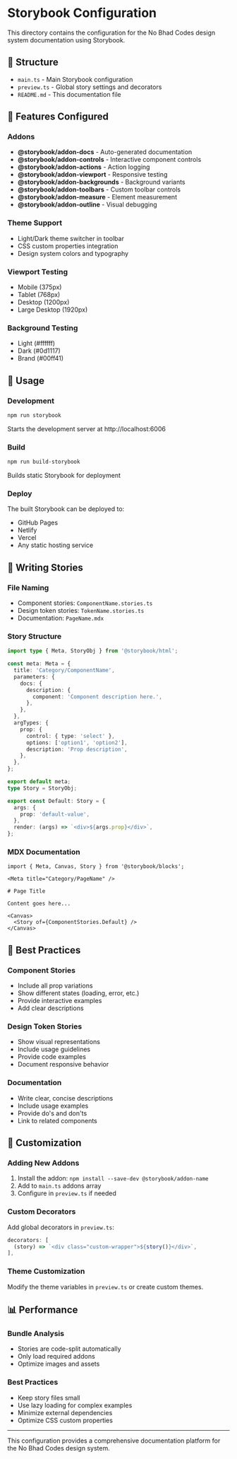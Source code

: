 # Storybook Configuration

This directory contains the configuration for the No Bhad Codes design system documentation using Storybook.

## 📁 Structure

- `main.ts` - Main Storybook configuration
- `preview.ts` - Global story settings and decorators
- `README.md` - This documentation file

## 🎨 Features Configured

### Addons
- **@storybook/addon-docs** - Auto-generated documentation
- **@storybook/addon-controls** - Interactive component controls
- **@storybook/addon-actions** - Action logging
- **@storybook/addon-viewport** - Responsive testing
- **@storybook/addon-backgrounds** - Background variants
- **@storybook/addon-toolbars** - Custom toolbar controls
- **@storybook/addon-measure** - Element measurement
- **@storybook/addon-outline** - Visual debugging

### Theme Support
- Light/Dark theme switcher in toolbar
- CSS custom properties integration
- Design system colors and typography

### Viewport Testing
- Mobile (375px)
- Tablet (768px)  
- Desktop (1200px)
- Large Desktop (1920px)

### Background Testing
- Light (#ffffff)
- Dark (#0d1117)
- Brand (#00ff41)

## 🚀 Usage

### Development
```bash
npm run storybook
```
Starts the development server at http://localhost:6006

### Build
```bash
npm run build-storybook
```
Builds static Storybook for deployment

### Deploy
The built Storybook can be deployed to:
- GitHub Pages
- Netlify
- Vercel
- Any static hosting service

## 📝 Writing Stories

### File Naming
- Component stories: `ComponentName.stories.ts`
- Design token stories: `TokenName.stories.ts`
- Documentation: `PageName.mdx`

### Story Structure
```typescript
import type { Meta, StoryObj } from '@storybook/html';

const meta: Meta = {
  title: 'Category/ComponentName',
  parameters: {
    docs: {
      description: {
        component: 'Component description here.',
      },
    },
  },
  argTypes: {
    prop: {
      control: { type: 'select' },
      options: ['option1', 'option2'],
      description: 'Prop description',
    },
  },
};

export default meta;
type Story = StoryObj;

export const Default: Story = {
  args: {
    prop: 'default-value',
  },
  render: (args) => `<div>${args.prop}</div>`,
};
```

### MDX Documentation
```mdx
import { Meta, Canvas, Story } from '@storybook/blocks';

<Meta title="Category/PageName" />

# Page Title

Content goes here...

<Canvas>
  <Story of={ComponentStories.Default} />
</Canvas>
```

## 🎯 Best Practices

### Component Stories
- Include all prop variations
- Show different states (loading, error, etc.)
- Provide interactive examples
- Add clear descriptions

### Design Token Stories
- Show visual representations
- Include usage guidelines
- Provide code examples
- Document responsive behavior

### Documentation
- Write clear, concise descriptions
- Include usage examples
- Provide do's and don'ts
- Link to related components

## 🔧 Customization

### Adding New Addons
1. Install the addon: `npm install --save-dev @storybook/addon-name`
2. Add to `main.ts` addons array
3. Configure in `preview.ts` if needed

### Custom Decorators
Add global decorators in `preview.ts`:
```typescript
decorators: [
  (story) => `<div class="custom-wrapper">${story()}</div>`,
],
```

### Theme Customization
Modify the theme variables in `preview.ts` or create custom themes.

## 📊 Performance

### Bundle Analysis
- Stories are code-split automatically
- Only load required addons
- Optimize images and assets

### Best Practices
- Keep story files small
- Use lazy loading for complex examples  
- Minimize external dependencies
- Optimize CSS custom properties

---

This configuration provides a comprehensive documentation platform for the No Bhad Codes design system.